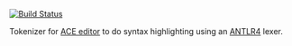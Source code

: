 [![Build Status](https://travis-ci.org/maiermic/antlr4-ace-ext.svg)](https://travis-ci.org/maiermic/antlr4-ace-ext)

Tokenizer for [ACE editor][ACE editor] to do syntax highlighting using an [ANTLR4][ANTLR4] lexer.

[ACE editor]: https://ace.c9.io
[ANTLR4]: http://www.antlr.org/